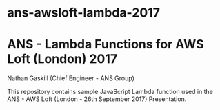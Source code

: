 # ans-awsloft-lambda-2017
# ANS - Lambda Functions for AWS Loft (London) 2017

Nathan Gaskill (Chief Engineer - ANS Group)

This repository contains sample JavaScript Lambda function used in the ANS - AWS Loft (London - 26th September 2017) Presentation.
